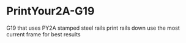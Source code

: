 # PrintYour2A-G19
G19 that uses PY2A stamped steel rails
print rails down 
use the most current frame for best results
